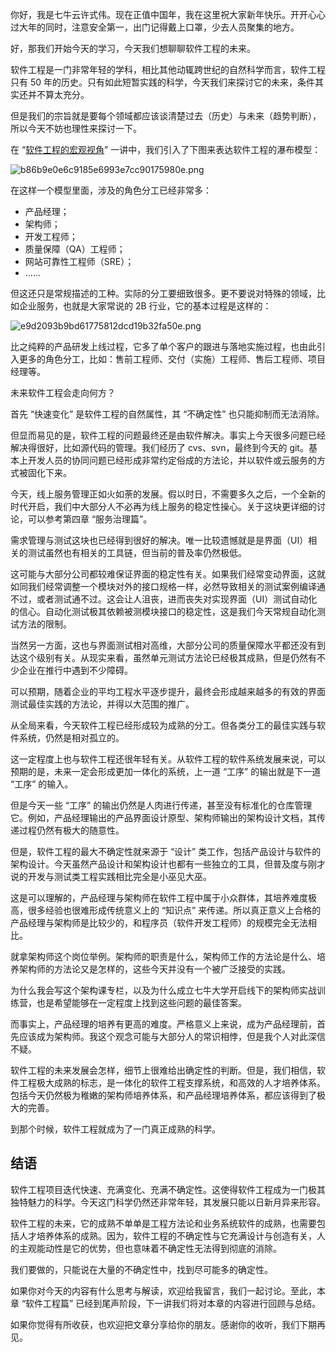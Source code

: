你好，我是七牛云许式伟。现在正值中国年，我在这里祝大家新年快乐。开开心心过大年的同时，注意安全第一，出门记得戴上口罩，少去人员聚集的地方。

好，那我们开始今天的学习，今天我们想聊聊软件工程的未来。

软件工程是一门非常年轻的学科，相比其他动辄跨世纪的自然科学而言，软件工程只有 50 年的历史。只有如此短暂实践的科学，今天我们来探讨它的未来，条件其实还并不算太充分。

但是我们的宗旨就是要每个领域都应该谈清楚过去（历史）与未来（趋势判断），所以今天不妨也理性来探讨一下。

在 “[软件工程的宏观视角][Link 1]” 一讲中，我们引入了下图来表达软件工程的瀑布模型：

![b86b9e0e6c9185e6993e7cc90175980e.png][]

在这样一个模型里面，涉及的角色分工已经非常多：

 *  产品经理；
 *  架构师；
 *  开发工程师；
 *  质量保障（QA）工程师；
 *  网站可靠性工程师（SRE）；
 *  ……

但这还只是常规描述的工种。实际的分工要细致很多。更不要说对特殊的领域，比如企业服务，也就是大家常说的 2B 行业，它的基本过程是这样的：

![e9d2093b9bd61775812dcd19b32fa50e.png][]

比之纯粹的产品研发上线过程，它多了单个客户的跟进与落地实施过程，也由此引入更多的角色分工，比如：售前工程师、交付（实施）工程师、售后工程师、项目经理等。

未来软件工程会走向何方？

首先 “快速变化” 是软件工程的自然属性，其 “不确定性” 也只能抑制而无法消除。

但显而易见的是，软件工程的问题最终还是由软件解决。事实上今天很多问题已经解决得很好，比如源代码的管理。我们经历了 cvs、svn，最终到今天的 git。基本上开发人员的协同问题已经形成非常约定俗成的方法论，并以软件或云服务的方式被固化下来。

今天，线上服务管理正如火如荼的发展。假以时日，不需要多久之后，一个全新的时代开启，我们中大部分人不必再为线上服务的稳定性操心。关于这块更详细的讨论，可以参考第四章 “服务治理篇”。

需求管理与测试这块也已经得到很好的解决。唯一比较遗憾就是是界面（UI）相关的测试虽然也有相关的工具链，但当前的普及率仍然极低。

这可能与大部分公司都较难保证界面的稳定性有关。如果我们经常变动界面，这就如同我们经常调整一个模块对外的接口规格一样，必然导致相关的测试案例编译通不过，或者测试通不过。这会让人沮丧，进而丧失对实现界面（UI）测试自动化的信心。自动化测试极其依赖被测模块接口的稳定性，这是我们今天常规自动化测试方法的限制。

当然另一方面，这也与界面测试相对高维，大部分公司的质量保障水平都还没有到达这个级别有关。从现实来看，虽然单元测试方法论已经极其成熟，但是仍然有不少企业在推行中遇到不少障碍。

可以预期，随着企业的平均工程水平逐步提升，最终会形成越来越多的有效的界面测试最佳实践的方法论，并得以大范围的推广。

从全局来看，今天软件工程已经形成较为成熟的分工。但各类分工的最佳实践与软件系统，仍然是相对孤立的。

这一定程度上也与软件工程还很年轻有关。从软件工程的软件系统发展来说，可以预期的是，未来一定会形成更加一体化的系统，上一道 “工序” 的输出就是下一道 “工序” 的输入。

但是今天一些 “工序” 的输出仍然是人肉进行传递，甚至没有标准化的仓库管理它。例如，产品经理输出的产品界面设计原型、架构师输出的架构设计文档，其传递过程仍然有极大的随意性。

但是，软件工程的最大不确定性就来源于 “设计” 类工作，包括产品设计与软件的架构设计。今天虽然产品设计和架构设计也都有一些独立的工具，但普及度与刚才说的开发与测试类工程实践相比完全是小巫见大巫。

这是可以理解的，产品经理与架构师在软件工程中属于小众群体，其培养难度极高，很多经验也很难形成传统意义上的 “知识点” 来传递。所以真正意义上合格的产品经理与架构师是比较少的，和程序员（软件开发工程师）的规模完全无法相比。

就拿架构师这个岗位举例。架构师的职责是什么，架构师工作的方法论是什么、培养架构师的方法论又是怎样的，这些今天并没有一个被广泛接受的实践。

为什么我会写这个架构课专栏，以及为什么成立七牛大学开启线下的架构师实战训练营，也是希望能够在一定程度上找到这些问题的最佳答案。

而事实上，产品经理的培养有更高的难度。严格意义上来说，成为产品经理前，首先应该成为架构师。我这个观念可能与大部分人的常识相悖，但是我个人对此深信不疑。

软件工程的未来发展会怎样，细节上很难给出确定性的判断。但是，我们相信，软件工程极大成熟的标志，是一体化的软件工程支撑系统，和高效的人才培养体系。包括今天仍然极为稚嫩的架构师培养体系，和产品经理培养体系，都应该得到了极大的完善。

到那个时候，软件工程就成为了一门真正成熟的科学。

## 结语

软件工程项目迭代快速、充满变化、充满不确定性。这使得软件工程成为一门极其独特魅力的科学。今天这门科学仍然还非常年轻，其发展只能以日新月异来形容。

软件工程的未来，它的成熟不单单是工程方法论和业务系统软件的成熟，也需要包括人才培养体系的成熟。因为，软件工程的不确定性与它充满设计与创造有关，人的主观能动性是它的优势，但也意味着不确定性无法得到彻底的消除。

我们要做的，只能说在大量的不确定性中，找到尽可能多的确定性。

如果你对今天的内容有什么思考与解读，欢迎给我留言，我们一起讨论。至此，本章 “软件工程篇” 已经到尾声阶段，下一讲我们将对本章的内容进行回顾与总结。

如果你觉得有所收获，也欢迎把文章分享给你的朋友。感谢你的收听，我们下期再见。


[Link 1]: https://time.geekbang.org/column/article/182924
[b86b9e0e6c9185e6993e7cc90175980e.png]: https://static001.geekbang.org/resource/image/b8/0e/b86b9e0e6c9185e6993e7cc90175980e.png
[e9d2093b9bd61775812dcd19b32fa50e.png]: https://static001.geekbang.org/resource/image/e9/0e/e9d2093b9bd61775812dcd19b32fa50e.png


